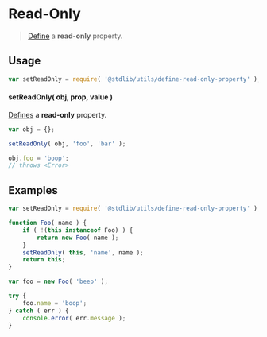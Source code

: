 # Read-Only

> [Define][define-property] a **read-only** property.

<section class="usage">

## Usage

```javascript
var setReadOnly = require( '@stdlib/utils/define-read-only-property' );
```

#### setReadOnly( obj, prop, value )

[Defines][define-property] a **read-only** property.

```javascript
var obj = {};

setReadOnly( obj, 'foo', 'bar' );

obj.foo = 'boop';
// throws <Error>
```

</section>

<!-- /.usage -->

<section class="examples">

## Examples

<!-- eslint no-undef: "error" -->

```javascript
var setReadOnly = require( '@stdlib/utils/define-read-only-property' );

function Foo( name ) {
    if ( !(this instanceof Foo) ) {
        return new Foo( name );
    }
    setReadOnly( this, 'name', name );
    return this;
}

var foo = new Foo( 'beep' );

try {
    foo.name = 'boop';
} catch ( err ) {
    console.error( err.message );
}
```

</section>

<!-- /.examples -->

<section class="links">

[define-property]: https://developer.mozilla.org/en-US/docs/Web/JavaScript/Reference/Global_Objects/Object/defineProperty

</section>

<!-- /.links -->
